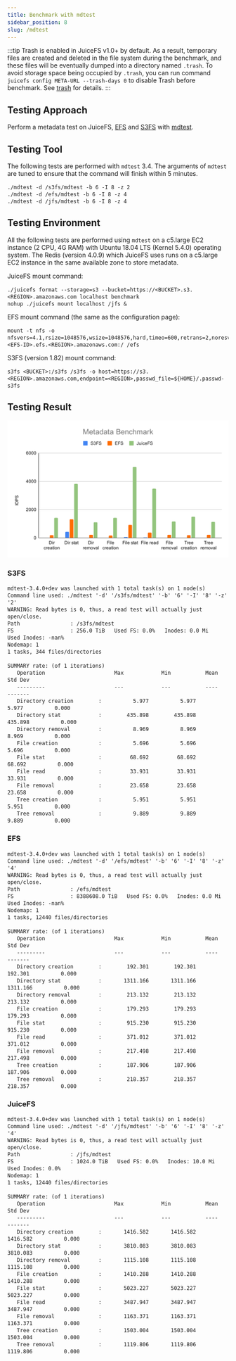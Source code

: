 ```yaml
---
title: Benchmark with mdtest
sidebar_position: 8
slug: /mdtest
---
```


:::tip
Trash is enabled in JuiceFS v1.0+ by default. As a result, temporary files are created and deleted in the file system during the benchmark, and these files will be eventually dumped into a directory named `.trash`. To avoid storage space being occupied by `.trash`, you can run command `juicefs config META-URL --trash-days 0` to disable Trash before benchmark. See [trash](../security/trash.md) for details.
:::

## Testing Approach

Perform a metadata test on JuiceFS, [EFS](https://aws.amazon.com/efs) and [S3FS](https://github.com/s3fs-fuse/s3fs-fuse) with [mdtest](https://github.com/hpc/ior).

## Testing Tool

The following tests are performed with `mdtest` 3.4.
The arguments of `mdtest` are tuned to ensure that the command will finish within 5 minutes.

```
./mdtest -d /s3fs/mdtest -b 6 -I 8 -z 2
./mdtest -d /efs/mdtest -b 6 -I 8 -z 4
./mdtest -d /jfs/mdtest -b 6 -I 8 -z 4
```

## Testing Environment

All the following tests are performed using `mdtest` on a c5.large EC2 instance (2 CPU, 4G RAM) with Ubuntu 18.04 LTS (Kernel 5.4.0) operating system. The Redis (version 4.0.9) which JuiceFS uses runs on a c5.large EC2 instance in the same available zone to store metadata.

JuiceFS mount command:

```
./juicefs format --storage=s3 --bucket=https://<BUCKET>.s3.<REGION>.amazonaws.com localhost benchmark
nohup ./juicefs mount localhost /jfs &
```

EFS mount command (the same as the configuration page):

```
mount -t nfs -o nfsvers=4.1,rsize=1048576,wsize=1048576,hard,timeo=600,retrans=2,noresvport, <EFS-ID>.efs.<REGION>.amazonaws.com:/ /efs
```

S3FS (version 1.82) mount command:

```
s3fs <BUCKET>:/s3fs /s3fs -o host=https://s3.<REGION>.amazonaws.com,endpoint=<REGION>,passwd_file=${HOME}/.passwd-s3fs
```

## Testing Result

![Metadata Benchmark](../images/metadata-benchmark.svg)

### S3FS
```
mdtest-3.4.0+dev was launched with 1 total task(s) on 1 node(s)
Command line used: ./mdtest '-d' '/s3fs/mdtest' '-b' '6' '-I' '8' '-z' '2'
WARNING: Read bytes is 0, thus, a read test will actually just open/close.
Path                : /s3fs/mdtest
FS                  : 256.0 TiB   Used FS: 0.0%   Inodes: 0.0 Mi   Used Inodes: -nan%
Nodemap: 1
1 tasks, 344 files/directories

SUMMARY rate: (of 1 iterations)
   Operation                      Max            Min           Mean        Std Dev
   ---------                      ---            ---           ----        -------
   Directory creation        :          5.977          5.977          5.977          0.000
   Directory stat            :        435.898        435.898        435.898          0.000
   Directory removal         :          8.969          8.969          8.969          0.000
   File creation             :          5.696          5.696          5.696          0.000
   File stat                 :         68.692         68.692         68.692          0.000
   File read                 :         33.931         33.931         33.931          0.000
   File removal              :         23.658         23.658         23.658          0.000
   Tree creation             :          5.951          5.951          5.951          0.000
   Tree removal              :          9.889          9.889          9.889          0.000
```

### EFS

```
mdtest-3.4.0+dev was launched with 1 total task(s) on 1 node(s)
Command line used: ./mdtest '-d' '/efs/mdtest' '-b' '6' '-I' '8' '-z' '4'
WARNING: Read bytes is 0, thus, a read test will actually just open/close.
Path                : /efs/mdtest
FS                  : 8388608.0 TiB   Used FS: 0.0%   Inodes: 0.0 Mi   Used Inodes: -nan%
Nodemap: 1
1 tasks, 12440 files/directories

SUMMARY rate: (of 1 iterations)
   Operation                      Max            Min           Mean        Std Dev
   ---------                      ---            ---           ----        -------
   Directory creation        :        192.301        192.301        192.301          0.000
   Directory stat            :       1311.166       1311.166       1311.166          0.000
   Directory removal         :        213.132        213.132        213.132          0.000
   File creation             :        179.293        179.293        179.293          0.000
   File stat                 :        915.230        915.230        915.230          0.000
   File read                 :        371.012        371.012        371.012          0.000
   File removal              :        217.498        217.498        217.498          0.000
   Tree creation             :        187.906        187.906        187.906          0.000
   Tree removal              :        218.357        218.357        218.357          0.000
```

### JuiceFS

```
mdtest-3.4.0+dev was launched with 1 total task(s) on 1 node(s)
Command line used: ./mdtest '-d' '/jfs/mdtest' '-b' '6' '-I' '8' '-z' '4'
WARNING: Read bytes is 0, thus, a read test will actually just open/close.
Path                : /jfs/mdtest
FS                  : 1024.0 TiB   Used FS: 0.0%   Inodes: 10.0 Mi   Used Inodes: 0.0%
Nodemap: 1
1 tasks, 12440 files/directories

SUMMARY rate: (of 1 iterations)
   Operation                      Max            Min           Mean        Std Dev
   ---------                      ---            ---           ----        -------
   Directory creation        :       1416.582       1416.582       1416.582          0.000
   Directory stat            :       3810.083       3810.083       3810.083          0.000
   Directory removal         :       1115.108       1115.108       1115.108          0.000
   File creation             :       1410.288       1410.288       1410.288          0.000
   File stat                 :       5023.227       5023.227       5023.227          0.000
   File read                 :       3487.947       3487.947       3487.947          0.000
   File removal              :       1163.371       1163.371       1163.371          0.000
   Tree creation             :       1503.004       1503.004       1503.004          0.000
   Tree removal              :       1119.806       1119.806       1119.806          0.000
```
